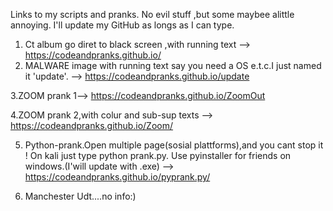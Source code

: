 Links to my scripts and pranks.
No evil stuff ,but some maybee alittle annoying. I'll update my GitHub as longs as I can type. 
       
1. Ct album go diret to black screen ,with running  text --> https://codeandpranks.github.io/
3. MALWARE image with running text say you need a OS e.t.c.I just named it 'update'. -->  https://codeandpranks.github.io/update

3.ZOOM prank 1--> https://codeandpranks.github.io/ZoomOut

4.ZOOM prank 2,with colur and sub-sup texts  -->  https://codeandpranks.github.io/Zoom/

5. Python-prank.Open multiple page(sosial plattforms),and you cant stop it !
On kali just type python prank.py.
Use pyinstaller for friends on windows.(I'will update with .exe)
-->  https://codeandpranks.github.io/pyprank.py/
  
6. Manchester Udt....no info:)
